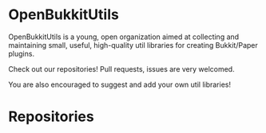 # OpenBukkitUtils

OpenBukkitUtils is a young, open organization aimed at collecting and maintaining small, useful, high-quality util libraries for creating Bukkit/Paper plugins.

Check out our repositories! Pull requests, issues are very welcomed.

You are also encouraged to suggest and add your own util libraries!

# Repositories
